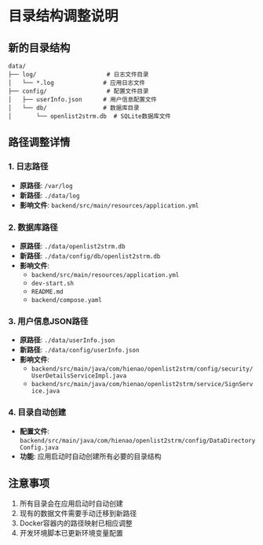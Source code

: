 # 目录结构调整说明

## 新的目录结构

```
data/
├── log/                    # 日志文件目录
│   └── *.log              # 应用日志文件
├── config/                 # 配置文件目录
│   ├── userInfo.json      # 用户信息配置文件
│   └── db/                # 数据库目录
│       └── openlist2strm.db  # SQLite数据库文件
```

## 路径调整详情

### 1. 日志路径
- **原路径**: `/var/log`
- **新路径**: `./data/log`
- **影响文件**: `backend/src/main/resources/application.yml`

### 2. 数据库路径
- **原路径**: `./data/openlist2strm.db`
- **新路径**: `./data/config/db/openlist2strm.db`
- **影响文件**: 
  - `backend/src/main/resources/application.yml`
  - `dev-start.sh`
  - `README.md`
  - `backend/compose.yaml`

### 3. 用户信息JSON路径
- **原路径**: `./data/userInfo.json`
- **新路径**: `./data/config/userInfo.json`
- **影响文件**:
  - `backend/src/main/java/com/hienao/openlist2strm/config/security/UserDetailsServiceImpl.java`
  - `backend/src/main/java/com/hienao/openlist2strm/service/SignService.java`

### 4. 目录自动创建
- **配置文件**: `backend/src/main/java/com/hienao/openlist2strm/config/DataDirectoryConfig.java`
- **功能**: 应用启动时自动创建所有必要的目录结构

## 注意事项

1. 所有目录会在应用启动时自动创建
2. 现有的数据文件需要手动迁移到新路径
3. Docker容器内的路径映射已相应调整
4. 开发环境脚本已更新环境变量配置